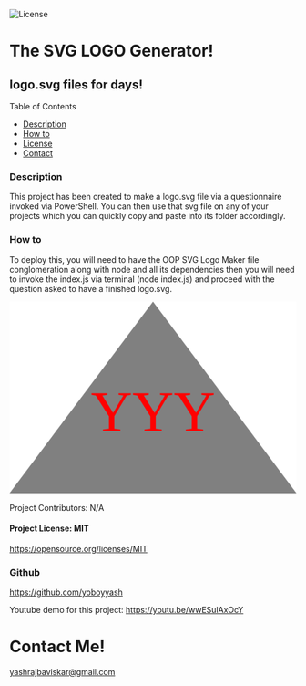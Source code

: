  
![License](https://img.shields.io/badge/License-MIT-blue.svg)

# The SVG LOGO Generator!

## logo.svg files for days!

Table of Contents
  
  * [Description](#description)
  * [How to](#usage)
  * [License](#licenseSection)
  * [Contact](#Contact-Me!)

### Description <a name="description"></a>  
   This project has been created to make a logo.svg file via a questionnaire invoked via PowerShell. You can then use that svg file on any of your projects which you can quickly copy and paste into its folder accordingly. 
  
### How to <a name="usage"></a> 
   To deploy this, you will need to have the OOP SVG Logo Maker file conglomeration along with node and all its dependencies then you will need to invoke the index.js via terminal (node index.js) and proceed with the question asked to have a finished logo.svg. 

![Alt Text](./examples/finalexample2.svg)


Project Contributors: N/A 

  
#### Project License: MIT <a name="licenseSection"></a> 
https://opensource.org/licenses/MIT

### Github

https://github.com/yoboyyash <br>
   
Youtube demo for this project: https://youtu.be/wwESulAxOcY 

# Contact Me! <a name="Contact-Me!"></a> 

yashrajbaviskar@gmail.com 

